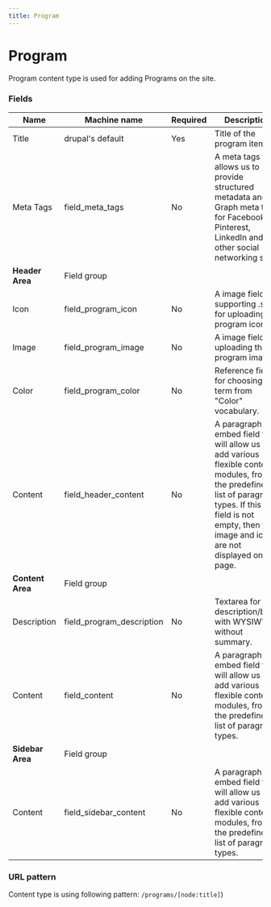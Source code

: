 ```yaml
---
title: Program
---
```


# Program
Program content type is used for adding Programs on the site.

### Fields
| Name  | Machine name | Required | Description |
| ------------- | ------------- | ------------- | ------------- |
| Title  | drupal's default  | Yes | Title of the program item. |
| Meta Tags  | field\_meta_tags  | No | A meta tags field allows us to provide structured metadata and Graph meta tags for Facebook, Pinterest, LinkedIn and other social networking sites. |
| **Header Area** | Field group |||
| Icon | field\_program_icon | No | A image field, supporting .svg for uploading the program icon. |
| Image | field\_program_image | No | A image field, for uploading the program image. |
| Color | field\_program_color | No | Reference field for choosing the term from "Color" vocabulary. |
| Content | field\_header_content | No | A paragraph embed field that will allow us to add various flexible content modules, from the predefined list of paragraph types. If this field is not empty, then the image and icon are not displayed on the page. |
| **Content Area** | Field group |||
| Description | field\_program_description | No | Textarea for the description/body with WYSIWYG, without summary. |
| Content | field_content | No | A paragraph embed field that will allow us to add various flexible content modules, from the predefined list of paragraph types. |
| **Sidebar Area** | Field group |||
| Content | field\_sidebar_content | No | A paragraph embed field that will allow us to add various flexible content modules, from the predefined list of paragraph types. |

### URL pattern

Content type is using following pattern:
`/programs/[node:title]`)
